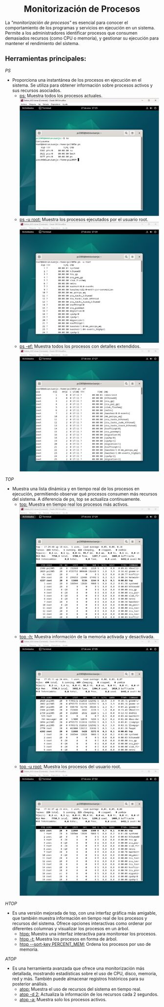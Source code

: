 # <h1 align="center"> Monitorización de Procesos </h> 

La *"monitorización de procesos"* es esencial para conocer el comportamiento de los programas y servicios en ejecución en un sistema. Permite a los administradores identificar procesos que consumen demasiados recursos (como CPU o memoria), y gestionar su ejecución para mantener el rendimiento del sistema. 

## **Herramientas principales:** 

*PS*
- Proporciona una instantánea de los procesos en ejecución en el sistema. Se utiliza para obtener información sobre procesos activos y sus recursos asociados. 
  - <ins>ps:</ins> Muestra todos los procesos actuales.
![PS](img/PS.png) 
  - <ins>ps -u root:</ins> Muestra los procesos ejecutados por el usuario root.
![PS -U ROOT](img/PS-U-ROOT.png) 
  - <ins>ps -ef:</ins> Muestra todos los procesos con detalles extendidos.
![PS -EF](img/PS-EF.png)

*TOP*
- Muestra una lista dinámica y en tiempo real de los procesos en ejecución, permitiendo observar qué procesos consumen más recursos del sistema. A diferencia de ps, top se actualiza continuamente.
  - <ins>top:</ins> Muestra en tiempo real los procesos más activos.
![TOP](img/TOP.png)
  - <ins>top -h:</ins> Muestra información de la memoria activada y desactivada.
![TOP -H](img/TOP-H.png)
  - <ins>top -u root:</ins> Muestra los procesos del usuario root.
![TOP -U ROOT](img/TOP-U-ROOT.png)

*HTOP*
- Es una versión mejorada de top, con una interfaz gráfica más amigable, que también muestra información en tiempo real de los procesos y recursos del sistema. Ofrece opciones interactivas como ordenar por diferentes columnas y visualizar los procesos en un árbol. 
  - <ins>htop:</ins> Muestra una interfaz interactiva para monitorear los procesos. 
  - <ins>htop -t:</ins> Muestra los procesos en forma de árbol. 
  - <ins>htop --sort-key PERCENT_MEM:</ins> Ordena los procesos por uso de memoria. 

*ATOP*
- Es una herramienta avanzada que ofrece una monitorización más detallada, mostrando estadísticas sobre el uso de CPU, disco, memoria, red y más. También puede almacenar registros históricos para su posterior análisis.
  - <ins>atop:</ins> Muestra el uso de recursos del sistema en tiempo real. 
  - <ins>atop -d 2:</ins> Actualiza la información de los recursos cada 2 segundos. 
  - <ins>atop -a:</ins> Muestra solo los procesos activos.
